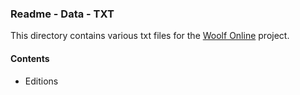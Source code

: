 ### Readme - Data - TXT

This directory contains various txt files for the [Woolf Online](http://www.woolfonline.com) project.

#### Contents
* Editions

